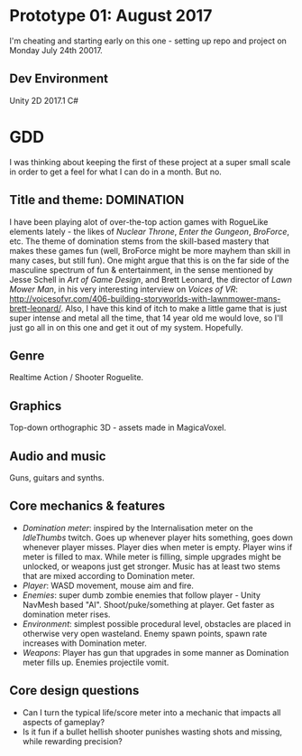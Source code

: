 # Prototype 01: August 2017 #

I'm cheating and starting early on this one - setting up repo and project on Monday July 24th 20017.

## Dev Environment ##
Unity 2D 2017.1
C#

# GDD #
I was thinking about keeping the first of these project at a super small scale in order to get a feel for what I can do in a month. But no.

## Title and theme: DOMINATION ##
I have been playing alot of over-the-top action games with RogueLike elements lately - the likes of *Nuclear Throne*, *Enter the Gungeon*, *BroForce*, etc.
The theme of domination stems from the skill-based mastery that makes these games fun (well, BroForce might be more mayhem than skill in many cases, but still fun). One might argue that this is on the far side of the masculine spectrum of fun & entertainment, in the sense mentioned by Jesse Schell in *Art of Game Design*, and Brett Leonard, the director of *Lawn Mower Man*, in his very interesting interview on *Voices of VR*: http://voicesofvr.com/406-building-storyworlds-with-lawnmower-mans-brett-leonard/.
Also, I have this kind of itch to make a little game that is just super intense and metal all the time, that 14 year old me would love, so I'll just go all in on this one and get it out of my system. Hopefully.

## Genre ##
Realtime Action / Shooter Roguelite.

## Graphics ##
Top-down orthographic 3D - assets made in MagicaVoxel.

## Audio and music ##
Guns, guitars and synths.

## Core mechanics & features ##
- *Domination meter*: inspired by the Internalisation meter on the *IdleThumbs* twitch. Goes up whenever player hits something, goes down whenever player misses.
Player dies when meter is empty. Player wins if meter is filled to max. While meter is filling, simple upgrades might be unlocked, or weapons just get stronger. Music has at least two stems that are mixed according to Domination meter.
- *Player*: WASD movement, mouse aim and fire. 
- *Enemies*: super dumb zombie enemies that follow player - Unity NavMesh based "AI". Shoot/puke/something at player. Get faster as domination meter rises.
- *Environment*: simplest possible procedural level, obstacles are placed in otherwise very open wasteland. Enemy spawn points, spawn rate increases with Domination meter.
- *Weapons*: Player has gun that upgrades in some manner as Domination meter fills up. Enemies projectile vomit.

## Core design questions ##
- Can I turn the typical life/score meter into a mechanic that impacts all aspects of gameplay?
- Is it fun if a bullet hellish shooter punishes wasting shots and missing, while rewarding precision?


 

